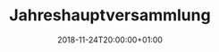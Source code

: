 ---
title: "Jahreshauptversammlung"
publishdate: 2018-01-01T10:00:00+01:00
date: 2018-11-24T20:00:00+01:00
end: 
location: Dinkelhof
draft: false
outputs:
- html
- calendar
---